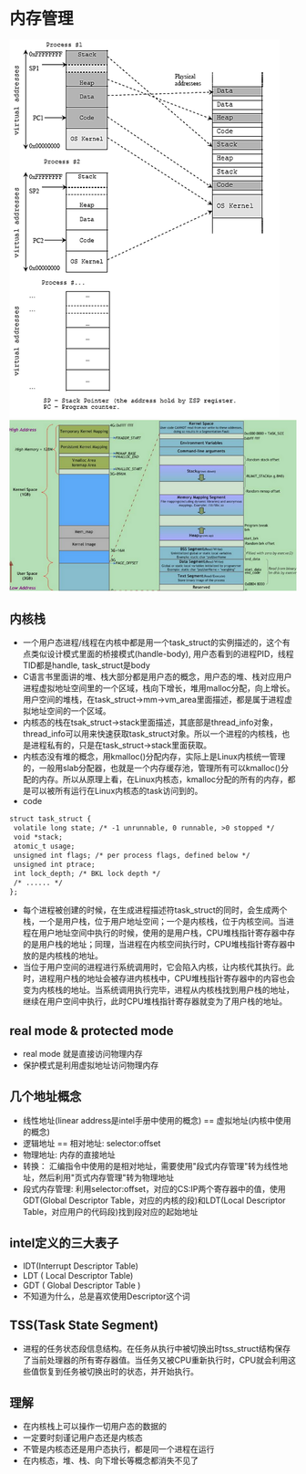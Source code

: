 # 内存管理
![mem-simple](./assets/ccompilerlinker007.png)
![kernel&process&detail](./assets/1458743340-5ddbcaa6525a5_articlex.png)

## 内核栈
* 一个用户态进程/线程在内核中都是用一个task_struct的实例描述的，这个有点类似设计模式里面的桥接模式(handle-body), 用户态看到的进程PID，线程TID都是handle, task_struct是body
* C语言书里面讲的堆、栈大部分都是用户态的概念，用户态的堆、栈对应用户进程虚拟地址空间里的一个区域，栈向下增长，堆用malloc分配，向上增长。用户空间的堆栈，在task_struct->mm->vm_area里面描述，都是属于进程虚拟地址空间的一个区域。
* 内核态的栈在tsak_struct->stack里面描述，其底部是thread_info对象，thread_info可以用来快速获取task_struct对象。所以一个进程的内核栈，也是进程私有的，只是在task_struct->stack里面获取。
* 内核态没有堆的概念，用kmalloc()分配内存，实际上是Linux内核统一管理的，一般用slab分配器，也就是一个内存缓存池，管理所有可以kmalloc()分配的内存。所以从原理上看，在Linux内核态，kmalloc分配的所有的内存，都是可以被所有运行在Linux内核态的task访问到的。
* code
```
struct task_struct {
 volatile long state; /* -1 unrunnable, 0 runnable, >0 stopped */
 void *stack;
 atomic_t usage;
 unsigned int flags; /* per process flags, defined below */
 unsigned int ptrace;
 int lock_depth; /* BKL lock depth */ 
 /* ...... */ 
};
```
* 每个进程被创建的时候，在生成进程描述符task_struct的同时，会生成两个栈，一个是用户栈，位于用户地址空间；一个是内核栈，位于内核空间。当进程在用户地址空间中执行的时候，使用的是用户栈，CPU堆栈指针寄存器中存的是用户栈的地址；同理，当进程在内核空间执行时，CPU堆栈指针寄存器中放的是内核栈的地址。
* 当位于用户空间的进程进行系统调用时，它会陷入内核，让内核代其执行。此时，进程用户栈的地址会被存进内核栈中，CPU堆栈指针寄存器中的内容也会变为内核栈的地址。当系统调用执行完毕，进程从内核栈找到用户栈的地址，继续在用户空间中执行，此时CPU堆栈指针寄存器就变为了用户栈的地址。

## real mode & protected mode
* real mode 就是直接访问物理内存
* 保护模式是利用虚拟地址访问物理内存

## 几个地址概念
* 线性地址(linear address是intel手册中使用的概念) == 虚拟地址(内核中使用的概念)
* 逻辑地址 == 相对地址: selector:offset
* 物理地址: 内存的直接地址
* 转换： 汇编指令中使用的是相对地址，需要使用"段式内存管理"转为线性地址，然后利用"页式内存管理"转为物理地址
* 段式内存管理: 利用selector:offset，对应的CS:IP两个寄存器中的值，使用GDT(Global Descriptor Table，对应的内核的段)和LDT(Local Descriptor Table，对应用户的代码段)找到段对应的起始地址

## intel定义的三大表子
* IDT(Interrupt Descriptor Table)
* LDT ( Local Descriptor Table)
* GDT ( Global Descriptor Table )
* 不知道为什么，总是喜欢使用Descriptor这个词

## TSS(Task State Segment)
* 进程的任务状态段信息结构。在任务从执行中被切换出时tss_struct结构保存了当前处理器的所有寄存器值。当任务又被CPU重新执行时，CPU就会利用这些值恢复到任务被切换出时的状态，并开始执行。

## 理解
* 在内核栈上可以操作一切用户态的数据的
* 一定要时刻谨记用户态还是内核态
* 不管是内核态还是用户态执行，都是同一个进程在运行
* 在内核态，堆、栈、向下增长等概念都消失不见了